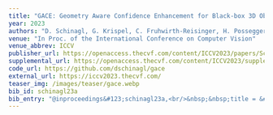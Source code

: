 ```yaml
---
title: "GACE: Geometry Aware Confidence Enhancement for Black-box 3D Object Detectors on LiDAR-Data"
year: 2023
authors: "D. Schinagl, G. Krispel, C. Fruhwirth-Reisinger, H. Possegger, H. Bischof"
venue: "In Proc. of the International Conference on Computer Vision"
venue_abbrev: ICCV
publisher_url: https://openaccess.thecvf.com/content/ICCV2023/papers/Schinagl_GACE_Geometry_Aware_Confidence_Enhancement_for_Black-Box_3D_Object_Detectors_ICCV_2023_paper.pdf
supplemental_url: https://openaccess.thecvf.com/content/ICCV2023/supplemental/Schinagl_GACE_Geometry_Aware_ICCV_2023_supplemental.pdf
code_url: https://github.com/dschinagl/gace
external_url: https://iccv2023.thecvf.com/
teaser_img: /images/teaser/gace.webp
bib_id: schinagl23a
bib_entry: "@inproceedings&#123;schinagl23a,<br/>&nbsp;&nbsp;title = &#123;&#123;GACE: Geometry Aware Confidence Enhancement for Black-box 3D Object Detectors on LiDAR-Data&#125;&#125;,<br/>&nbsp;&nbsp;author = &#123;Schinagl, David and Krispel, Georg and Fruhwirth-Reisinger, Christian and Possegger, Horst and Bischof, Horst&#125;,<br/>&nbsp;&nbsp;booktitle = &#123;Proc. of the International Conference on Computer Vision (ICCV)&#125;,<br/>&nbsp;&nbsp;year = &#123;2023&#125;<br/>&#125;"
---
```

